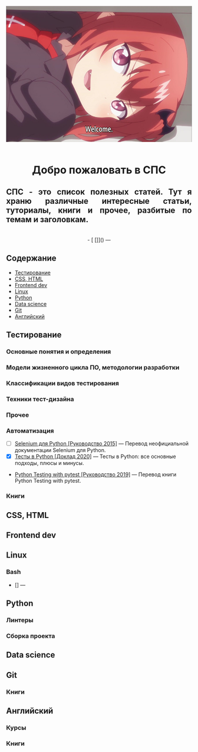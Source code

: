 <div align="center">
    <img width="640px" height="369px" src="media/welcome.jpg" alt="welcome">
    <br>
    <br>
    <h1> Добро пожаловать в СПС</h1>
    <div align="justify">     
        <h2> СПС - это список полезных статей. Тут я храню различные интересные статьи, туториалы, книги и прочее, разбитые по темам и заголовкам.</h2>
    </div>
    <br>
    - [ []]() —
</div>

## Содержание 
- [Тестирование](#тестирование)
- [CSS, HTML](#css-html)
- [Frontend dev](#javascript)
- [Linux](#linux)
- [Python](#python)
- [Data science](#data-science)
- [Git](#git)
- [Английский](#английский)


## Тестирование
### Основные понятия и определения

### Модели жизненного цикла ПО, методологии разработки
### Классификации видов тестирования
### Техники тест-дизайна
### Прочее
### Автоматизация
- [ ] [Selenium для Python [Руководство 2015]](https://habr.com/ru/post/248559/) — Перевод неофициальной документации Selenium для Python.
- [x] [Тесты в Python [Доклад 2020]](https://habr.com/ru/company/yandex/blog/517266/) — Тесты в Python: все основные подходы, плюсы и минусы. 
- [Python Testing with pytest [Руководство 2019]](https://habr.com/ru/post/426699/) — Перевод книги Python Testing with pytest.
### Книги

## CSS, HTML


## Frontend dev


## Linux
### Bash
- [ []]() —

## Python
### Линтеры
### Сборка проекта

## Data science


## Git
### Книги

## Английский
### Курсы
### Книги